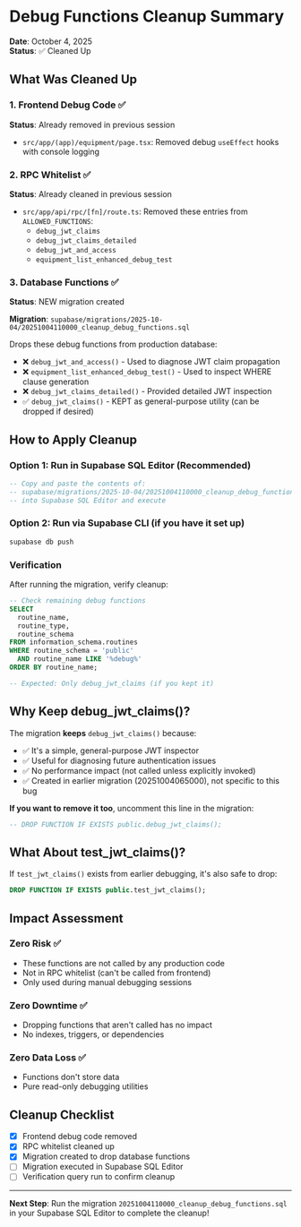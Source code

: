 # Debug Functions Cleanup Summary

**Date**: October 4, 2025  
**Status**: ✅ Cleaned Up

## What Was Cleaned Up

### 1. Frontend Debug Code ✅
**Status**: Already removed in previous session

- `src/app/(app)/equipment/page.tsx`: Removed debug `useEffect` hooks with console logging

### 2. RPC Whitelist ✅  
**Status**: Already cleaned in previous session

- `src/app/api/rpc/[fn]/route.ts`: Removed these entries from `ALLOWED_FUNCTIONS`:
  - `debug_jwt_claims` 
  - `debug_jwt_claims_detailed`
  - `debug_jwt_and_access`
  - `equipment_list_enhanced_debug_test`

### 3. Database Functions ✅
**Status**: NEW migration created

**Migration**: `supabase/migrations/2025-10-04/20251004110000_cleanup_debug_functions.sql`

Drops these debug functions from production database:
- ❌ `debug_jwt_and_access()` - Used to diagnose JWT claim propagation
- ❌ `equipment_list_enhanced_debug_test()` - Used to inspect WHERE clause generation  
- ❌ `debug_jwt_claims_detailed()` - Provided detailed JWT inspection
- ✅ `debug_jwt_claims()` - KEPT as general-purpose utility (can be dropped if desired)

## How to Apply Cleanup

### Option 1: Run in Supabase SQL Editor (Recommended)
```sql
-- Copy and paste the contents of:
-- supabase/migrations/2025-10-04/20251004110000_cleanup_debug_functions.sql
-- into Supabase SQL Editor and execute
```

### Option 2: Run via Supabase CLI (if you have it set up)
```bash
supabase db push
```

### Verification
After running the migration, verify cleanup:

```sql
-- Check remaining debug functions
SELECT 
  routine_name,
  routine_type,
  routine_schema
FROM information_schema.routines
WHERE routine_schema = 'public'
  AND routine_name LIKE '%debug%'
ORDER BY routine_name;

-- Expected: Only debug_jwt_claims (if you kept it)
```

## Why Keep debug_jwt_claims()?

The migration **keeps** `debug_jwt_claims()` because:
- ✅ It's a simple, general-purpose JWT inspector
- ✅ Useful for diagnosing future authentication issues
- ✅ No performance impact (not called unless explicitly invoked)
- ✅ Created in earlier migration (20251004065000), not specific to this bug

**If you want to remove it too**, uncomment this line in the migration:
```sql
-- DROP FUNCTION IF EXISTS public.debug_jwt_claims();
```

## What About test_jwt_claims()?

If `test_jwt_claims()` exists from earlier debugging, it's also safe to drop:
```sql
DROP FUNCTION IF EXISTS public.test_jwt_claims();
```

## Impact Assessment

### Zero Risk ✅
- These functions are not called by any production code
- Not in RPC whitelist (can't be called from frontend)
- Only used during manual debugging sessions

### Zero Downtime ✅
- Dropping functions that aren't called has no impact
- No indexes, triggers, or dependencies

### Zero Data Loss ✅
- Functions don't store data
- Pure read-only debugging utilities

## Cleanup Checklist

- [x] Frontend debug code removed
- [x] RPC whitelist cleaned up
- [x] Migration created to drop database functions
- [ ] Migration executed in Supabase SQL Editor
- [ ] Verification query run to confirm cleanup

---

**Next Step**: Run the migration `20251004110000_cleanup_debug_functions.sql` in your Supabase SQL Editor to complete the cleanup!

